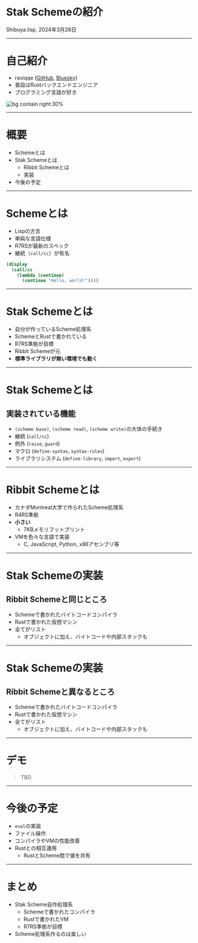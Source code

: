 # Stak Schemeの紹介

Shibuya.lisp, 2024年3月28日

---

# 自己紹介

- raviqqe ([GitHub](https://github.com/raviqqe), [Bluesky](https://bsky.app/profile/raviqqe.bsky.social))
- 普段はRustバックエンドエンジニア
- プログラミング言語が好き

![bg contain right:30%](https://raviqqe.com/icon.svg)

---

# 概要

- Schemeとは
- Stak Schemeとは
  - Ribbit Schemeとは
  - 実装
- 今後の予定

---

# Schemeとは

- Lispの方言
- 単純な言語仕様
- R7RSが最新のスペック
- 継続（`call/cc`）が有名

```scheme
(display
  (call/cc
    (lambda (continue)
      (continue "Hello, world!"))))
```

---

# Stak Schemeとは

- 自分が作っているScheme処理系
- SchemeとRustで書かれている
- R7RS準拠が目標
- Ribbit Schemeが元
- **標準ライブラリが無い環境でも動く**

---

# Stak Schemeとは

## 実装されている機能

- `(scheme base)`, `(scheme read)`, `(scheme write)`の大体の手続き
- 継続 (`call/cc`)
- 例外 (`raise`, `guard`)
- マクロ (`define-syntax`, `syntax-rules`)
- ライブラリシステム (`define-library`, `import`, `export`)

---

# Ribbit Schemeとは

- カナダMontreal大学で作られたScheme処理系
- R4RS準拠
- **小さい**
  - 7KBメモリフットプリント
- VMを色々な言語で実装
  - C, JavaScript, Python, x86アセンブリ等

---

# Stak Schemeの実装

## Ribbit Schemeと同じところ

- Schemeで書かれたバイトコードコンパイラ
- Rustで書かれた仮想マシン
- 全てがリスト
  - オブジェクトに加え、バイトコードや内部スタックも

---

# Stak Schemeの実装

## Ribbit Schemeと異なるところ

- Schemeで書かれたバイトコードコンパイラ
- Rustで書かれた仮想マシン
- 全てがリスト
  - オブジェクトに加え、バイトコードや内部スタックも

---

# デモ

> TBD

---

# 今後の予定

- `eval`の実装
- ファイル操作
- コンパイラやVMの性能改善
- Rustとの相互運用
  - RustとScheme間で値を共有

---

# まとめ

- Stak Scheme自作処理系
  - Schemeで書かれたコンパイラ
  - Rustで書かれたVM
  - R7RS準拠が目標
- Scheme処理系作るのは楽しい
